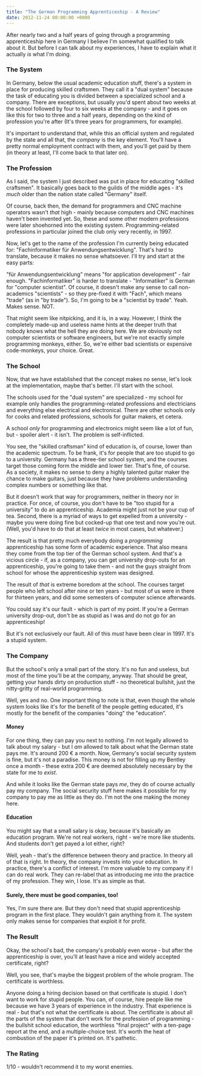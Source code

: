 ```yaml
---
title: "The German Programming Apprenticeship - A Review"
date: 2012-11-24 00:00:00 +0000
---
```

After nearly two and a half years of going through a programming apprenticeship
here in Germany I believe I'm somewhat qualified to talk about it. But before
I can talk about my experiences, I have to explain what it actually *is* what
I'm doing.

### The System

In Germany, below the usual academic education stuff, there's a system in place
for producing skilled craftsmen. They call it a "dual system" because the task
of educating you is divided between a specialized school and a company.
There are exceptions, but usually you'd spent about two weeks at the school
followed by four to six weeks at the company - and it goes on like this for
two to three and a half years, depending on the kind of profession you're after
(It's three years for programmers, for example).

It's important to understand that, while this an official system and regulated
by the state and all that, the *company* is the key element. You'll have a
pretty normal employment contract with them, and you'll get paid by them
(in theory at least, I'll come back to that later on).

### The Profession

As I said, the system I just described was put in place for educating
"skilled craftsmen". It basically goes back to the guilds of the middle ages -
it's *much* older than the nation state called "Germany" itself.

Of course, back then, the demand for programmers and CNC machine operators wasn't
*that* high - mainly because computers and CNC machines haven't been invented yet.
So, these and some other modern professions were later shoehorned into the
existing system. Programming-related professions in particular joined the club
only very recently, in 1997.

Now, let's get to the name of the profession I'm currently being educated for:
"Fachinformatiker f&uuml;r Anwendungsentwicklung". That's hard to translate, because
it makes no sense whatsoever. I'll try and start at the easy parts:

"f&uuml;r Anwendungsentwicklung" means "for application development" - fair enough.
"Fachinformatiker" is harder to translate - "Informatiker" is German for
"computer scientist". Of course, it doesn't make any sense to call
non-academics "scientists" - so they pre-fixed it with "Fach", which means
"trade" (as in "by trade"). So, I'm going to be a "scientist by trade".
Yeah. Makes sense. NOT.

That might seem like nitpicking, and it is, in a way. However, I think the
completely made-up and useless name hints at the deeper truth that nobody
knows what the hell they are doing here. We are obviously not computer
scientists or software engineers, but we're not exactly simple programming
monkeys, either.  So, we're either bad scientists or expensive code-monkeys,
your choice. Great.

### The School

Now, that we have established that the concept makes no sense, let's look
at the implementation, maybe that's better. I'll start with the school.

The schools used for the "dual system" are specialized - my school for example
only handles the programming-related professions and electricians and
everything else electrical and electronical. There are other schools only for
cooks and related professions, schools for guitar makers, et cetera.

A school *only* for programming and electronics might seem like a lot of fun,
but - spoiler alert - it isn't. The problem is self-inflicted.

You see, the "skilled craftsman" kind of education is, of course, lower than the
academic spectrum. To be frank, it's for people that are too stupid to go to
a university. Germany has a three-tier school system, and the courses target
those coming form the middle and lower tier. That's fine, of course. As a
society, it makes no sense to deny a highly talented guitar maker the chance
to make guitars, just because they have problems understanding complex numbers
or something like that.

But it doesn't work that way for programmers, neither in theory nor in practice.
For once, of course, you don't have to be "too stupid for a university" to
do an apprenticeship. Academia might just not be your cup of tea. Second,
there is a myriad of ways to get expelled from a university - maybe you were
doing fine but cocked-up that one test and now you're out. (Well, you'd have
to do that at least *twice* in most cases, but whatever.)

The result is that pretty much everybody doing a *programming* apprenticeship has
some form of academic experience. That also means they come from the top tier
of the German school system. And that's a vicious circle - if, as a company,
you can get university drop-outs for an apprenticeship, you're going to take
them - and not the guys straight from school for whose the apprenticeship
system was designed.

The result of *that* is extreme boredom at the school. The courses target
people who left school after nine or ten years - but most of us were in there
for thirteen years, and did some semesters of computer science afterwards.

You could say it's our fault - which is part of my point. If you're a
German university drop-out, don't be as stupid as I was and do not go for
an apprenticeship!

But it's not exclusively our fault. All of this *must* have been clear
in 1997. It's a stupid system.

### The Company

But the school's only a small part of the story. It's no fun and useless,
but most of the time you'll be at the company, anyway. That should be
great, getting your hands dirty on production stuff - no theoretical
bullshit, just the nitty-gritty of real-world programming.

Well, yes and no. One important thing to note is that, even though
the whole system looks like it's for the benefit of the people
getting educated, it's mostly for the benefit of the companies
"doing" the "education".

#### Money

For one thing, they can pay you next to nothing. I'm not legally allowed to
talk about my salary - but I *am* allowed to talk about what the German state
pays me. It's around 200 &euro; a month. Now, Germany's social security system is
fine, but it's not a paradise. This money is not for filling up my Bentley
once a month - these extra 200 &euro; are deemed absolutely necessary by the state
for me to *exist*.

And while it looks like the German state pays *me*, they do of course actually
pay my company. The social security stuff here makes it possible for my company
to pay me as little as they do. I'm not the one making the money here.

#### Education

You might say that a small salary is okay, because it's basically an education
program. We're not real workers, right - we're more like students. And students
don't get payed a lot either, right?

Well, yeah - that's the difference between theory and practice. In theory all of
that is right. In theory, the company invests into your education. In practice,
there's a conflict of interest. I'm more valuable to my company if I can do
real work. They can re-label that as introducing me into the practice of my
profession. They win, I lose. It's as simple as that.

#### Surely, there must be good companies, too!

Yes, I'm sure there are. But they don't need that stupid apprenticeship
program in the first place. They wouldn't gain anything from it. The system
only makes sense for companies that exploit it for profit.

### The Result

Okay, the school's bad, the company's probably even worse - but after the
apprenticeship is over, you'll at least have a nice and widely accepted
certificate, right?

Well, you see, that's maybe the biggest problem of the whole program. The
certificate is worthless.

Anyone doing a hiring decision based on that certificate is stupid. I don't
want to work for stupid people. You can, of course, hire people like me because
we have 3 years of experience in the industry. That experience is real - but
that's not what the certificate is about. The certificate is about all the
parts of the system that don't work for the profession of programming - the
bullshit school education, the worthless "final project" with a ten-page report
at the end, and a multiple-choice test. It's worth the heat of combustion of
the paper it's printed on. It's pathetic.

### The Rating

1/10 - wouldn't recommend it to my worst enemies.
